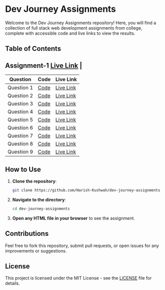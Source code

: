 # Dev Journey Assignments

Welcome to the Dev Journey Assignments repository! Here, you will find a collection of full stack web development assignments from college, complete with accessible code and live links to view the results.


## Table of Contents
## Assignment-1 [Live Link](https://harish-kushwah.github.io/dev-journey-assignments/Assignment-1) |
| Question | Code | Live Link |
|----------|------|-----------|
| Question 1 | [Code](Assignment-1/Asg1Ex1.html) | [Live Link](https://harish-kushwah.github.io/dev-journey-assignments/Assignment-1/Asg1Ex1.html) |
| Question 2 | [Code](Assignment-1/Asg1Ex2.html) | [Live Link](https://harish-kushwah.github.io/dev-journey-assignments/Assignment-1/Asg1Ex2.html) |
| Question 3 | [Code](Assignment-1/Asg1Ex3.html) | [Live Link](https://harish-kushwah.github.io/dev-journey-assignments/Assignment-1/Asg1Ex3.html) |
| Question 4 | [Code](Assignment-1/Asg1Ex4.html) | [Live Link](https://harish-kushwah.github.io/dev-journey-assignments/Assignment-1/Asg1Ex4.html) |
| Question 5 | [Code](Assignment-1/Asg1Ex5.html) | [Live Link](https://harish-kushwah.github.io/dev-journey-assignments/Assignment-1/Asg1Ex5.html) |
| Question 6 | [Code](Assignment-1/Asg1Ex6.html) | [Live Link](https://harish-kushwah.github.io/dev-journey-assignments/Assignment-1/Asg1Ex6.html) |
| Question 7 | [Code](Assignment-1/Asg1Ex7.html) | [Live Link](https://harish-kushwah.github.io/dev-journey-assignments/Assignment-1/Asg1Ex7.html) |
| Question 8 | [Code](Assignment-1/Asg1Ex8.html) | [Live Link](https://harish-kushwah.github.io/dev-journey-assignments/Assignment-1/Asg1Ex8.html) |
| Question 9 | [Code](Assignment-1/Asg1Ex9.html) | [Live Link](https://harish-kushwah.github.io/dev-journey-assignments/Assignment-1/Asg1Ex9.html) |

## How to Use

1. **Clone the repository**:
    ```bash
    git clone https://github.com/Harish-Kushwah/dev-journey-assignments.git
    ```

2. **Navigate to the directory**:
    ```bash
    cd dev-journey-assignments
    ```

3. **Open any HTML file in your browser** to see the assignment.

## Contributions

Feel free to fork this repository, submit pull requests, or open issues for any improvements or suggestions.

## License

This project is licensed under the MIT License - see the [LICENSE](./LICENSE) file for details.